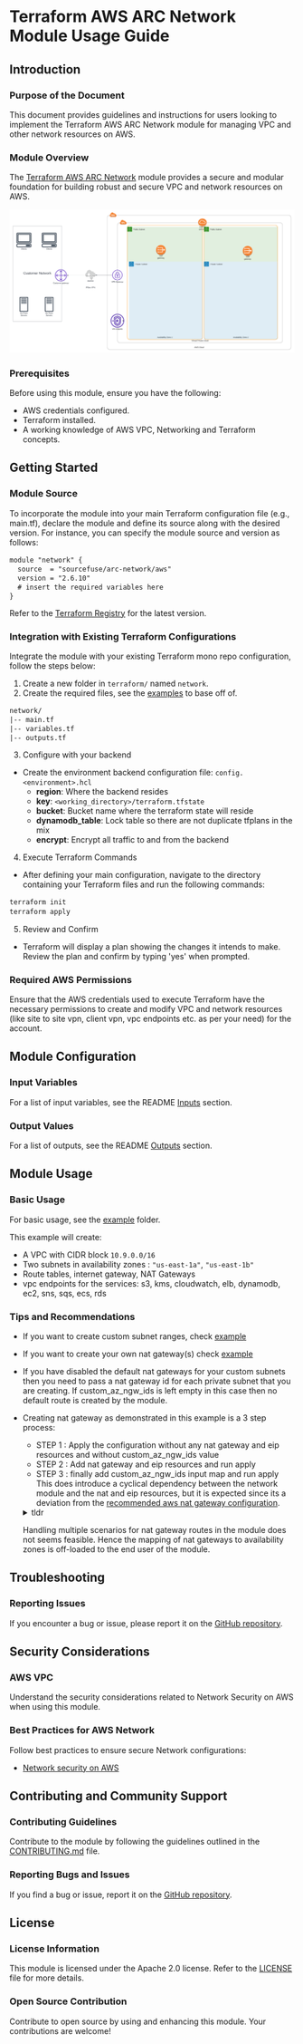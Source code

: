 # Terraform AWS ARC Network Module Usage Guide

## Introduction

### Purpose of the Document

This document provides guidelines and instructions for users looking to implement the Terraform AWS ARC Network module for managing VPC and other network resources on AWS.

### Module Overview

The [Terraform AWS ARC Network](https://github.com/sourcefuse/terraform-aws-arc-network) module provides a secure and modular foundation for building robust and secure VPC and network resources on AWS.

![arc_network_hla](../../static/arc_network_hla.png)

### Prerequisites

Before using this module, ensure you have the following:

- AWS credentials configured.
- Terraform installed.
- A working knowledge of AWS VPC, Networking and Terraform concepts.

## Getting Started

### Module Source

To incorporate the module into your main Terraform configuration file (e.g., main.tf), declare the module and define its source along with the desired version. For instance, you can specify the module source and version as follows:

```hcl
module "network" {
  source  = "sourcefuse/arc-network/aws"
  version = "2.6.10"
  # insert the required variables here
}
```

Refer to the [Terraform Registry](https://registry.terraform.io/modules/sourcefuse/arc-network/aws/latest) for the latest version.

### Integration with Existing Terraform Configurations

Integrate the module with your existing Terraform mono repo configuration, follow the steps below:

1. Create a new folder in `terraform/` named `network`.
2. Create the required files, see the [examples](https://github.com/sourcefuse/terraform-aws-arc-network/tree/main/examples/simple) to base off of.
  ```plaintext
  network/
  |-- main.tf
  |-- variables.tf
  |-- outputs.tf
  ```
3. Configure with your backend
  - Create the environment backend configuration file: `config.<environment>.hcl`
    - **region**: Where the backend resides
    - **key**: `<working_directory>/terraform.tfstate`
    - **bucket**: Bucket name where the terraform state will reside
    - **dynamodb_table**: Lock table so there are not duplicate tfplans in the mix
    - **encrypt**: Encrypt all traffic to and from the backend
4. Execute Terraform Commands
  - After defining your main configuration, navigate to the directory containing your Terraform files and run the following commands:

  ```bash
  terraform init
  terraform apply
  ```
5. Review and Confirm
  - Terraform will display a plan showing the changes it intends to make. Review the plan and confirm by typing 'yes' when prompted.

### Required AWS Permissions

Ensure that the AWS credentials used to execute Terraform have the necessary permissions to create and modify VPC and network resources (like site to site vpn, client vpn, vpc endpoints etc. as per your need) for the account.

## Module Configuration

### Input Variables

For a list of input variables, see the README [Inputs](https://github.com/sourcefuse/terraform-aws-arc-network?tab=readme-ov-file#inputs) section.

### Output Values

For a list of outputs, see the README [Outputs](https://github.com/sourcefuse/terraform-aws-arc-network?tab=readme-ov-file#outputs) section.

## Module Usage

### Basic Usage

For basic usage, see the [example](https://github.com/sourcefuse/terraform-aws-arc-network/tree/main/examples/simple) folder.

This example will create:

- A VPC with CIDR block `10.9.0.0/16`
- Two subnets in availability zones : `"us-east-1a"`, `"us-east-1b"`
- Route tables, internet gateway, NAT Gateways
- vpc endpoints for the services: s3, kms, cloudwatch, elb, dynamodb, ec2, sns, sqs, ecs, rds

### Tips and Recommendations

- If you want to create custom subnet ranges, check [example](https://github.com/sourcefuse/terraform-aws-arc-network/tree/main/examples/custom-subnets)
- If you want to create your own nat gateway(s) check [example](https://github.com/sourcefuse/terraform-aws-arc-network/tree/main/examples/custom-nat-gateways)
- If you have disabled the default nat gateways for your custom subnets
  then you need to pass a nat gateway id for each private subnet that
  you are creating. If custom_az_ngw_ids is left empty in this case
  then no default route is created by the module.
- Creating nat gateway as demonstrated in this example is a 3 step process:
  - STEP 1 : Apply the configuration without any nat gateway and eip resources and without custom_az_ngw_ids value
  - STEP 2 : Add nat gateway and eip resources and run apply
  - STEP 3 : finally add custom_az_ngw_ids input map and run apply
  This does introduce a cyclical dependency between the network module and the nat and eip resources, but it is expected
  since its a deviation from the [recommended aws nat gateway configuration](https://aws.amazon.com/blogs/networking-and-content-delivery/using-nat-gateways-with-multiple-amazon-vpcs-at-scale/).

  <details><summary>tldr</summary>

  NAT Gateways within an AZ are automatically implemented with redundancy. However, while Amazon VPCs can span multiple AZs, each NAT Gateway operates within a single AZ. If the NAT Gateway fails, then connections with resources using that NAT Gateway also fail. Therefore, we recommend deploying one NAT Gateway in each AZ and routing traffic locally within the same AZ.</details>

  Handling multiple scenarios for nat gateway routes in the module does not seems feasible. Hence the mapping of nat gateways to availability zones is off-loaded to the end user of the module.

## Troubleshooting

### Reporting Issues

If you encounter a bug or issue, please report it on the [GitHub repository](https://github.com/sourcefuse/terraform-aws-arc-network/issues).

## Security Considerations

### AWS VPC

Understand the security considerations related to Network Security on AWS when using this module.

### Best Practices for AWS Network

Follow best practices to ensure secure Network configurations:

- [Network security on AWS](https://aws.amazon.com/solutions/guidance/network-security-on-aws/)

## Contributing and Community Support

### Contributing Guidelines

Contribute to the module by following the guidelines outlined in the [CONTRIBUTING.md](https://github.com/sourcefuse/terraform-aws-arc-network/blob/main/CONTRIBUTING.md) file.

### Reporting Bugs and Issues

If you find a bug or issue, report it on the [GitHub repository](https://github.com/sourcefuse/terraform-aws-arc-network/issues).

## License

### License Information

This module is licensed under the Apache 2.0 license. Refer to the [LICENSE](https://github.com/sourcefuse/terraform-aws-arc-network/blob/main/LICENSE) file for more details.

### Open Source Contribution

Contribute to open source by using and enhancing this module. Your contributions are welcome!
